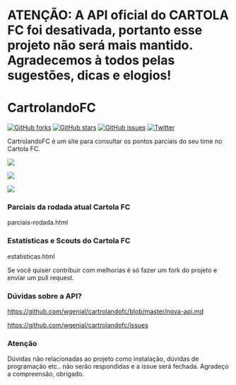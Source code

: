 # ATENÇÃO: A API oficial do CARTOLA FC foi desativada, portanto esse projeto não será mais mantido. Agradecemos à todos pelas sugestões, dicas e elogios!

# CartrolandoFC
[![GitHub forks](https://img.shields.io/github/forks/wgenial/cartrolandofc.svg)](https://github.com/wgenial/cartrolandofc/network)
[![GitHub stars](https://img.shields.io/github/stars/wgenial/cartrolandofc.svg)](https://github.com/wgenial/cartrolandofc/stargazers)
[![GitHub issues](https://img.shields.io/github/issues/wgenial/cartrolandofc.svg)](https://github.com/wgenial/cartrolandofc/issues)
[![Twitter](https://img.shields.io/twitter/url/https/github.com/wgenial/cartrolandofc.svg?style=social)](https://twitter.com/intent/tweet?text=CartrolandoFC%20%C3%A9%20um%20site%20para%20consultar%20os%20pontos%20parciais%20do%20seu%20time%20no%20CartolaFC&url=http://wgenial.github.io/cartrolandofc)

CartrolandoFC é um site para consultar os pontos parciais do seu time no Cartola FC.

![](https://raw.github.com/wgenial/cartrolandofc/master/images/site/screen1.png)

![](https://raw.github.com/wgenial/cartrolandofc/master/images/site/screen2.png)

![](https://raw.github.com/wgenial/cartrolandofc/master/images/site/screen3.png)


### Parciais da rodada atual Cartola FC

parciais-rodada.html

### Estatísticas e Scouts do Cartola FC

estatisticas.html


Se você quiser contribuir com melhorias é só fazer um fork do projeto e enviar um pull request.

### Dúvidas sobre a API?

https://github.com/wgenial/cartrolandofc/blob/master/nova-api.md

https://github.com/wgenial/cartrolandofc/issues


### Atenção
Dúvidas não relacionadas ao projeto como instalação, dúvidas de programação etc.. não serão respondidas e a issue será fechada. Agradeço a compreensão, obrigado.
